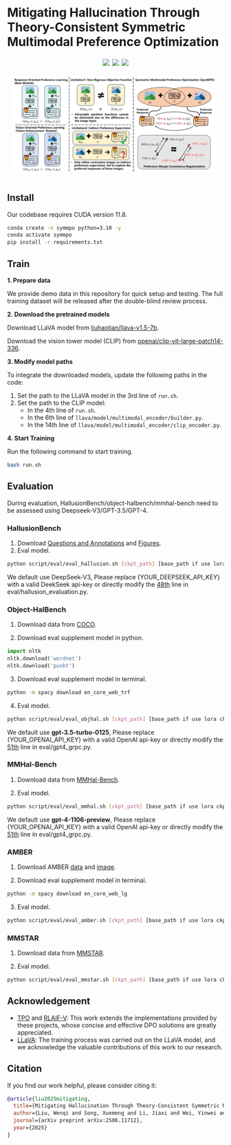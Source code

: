 # Mitigating Hallucination Through Theory-Consistent Symmetric Multimodal Preference Optimization

<div align="center" style="font-size: 15pt">


<a href='https://arxiv.org/abs/2411.17265'><img src='https://img.shields.io/badge/Paper-PDF-purple'></a>
<a href='https://huggingface.co/datasets/Tanh01/SymMPO_Dataset'><img src='https://img.shields.io/badge/Dataset-HF-Green'></a>
<a href='https://huggingface.co/Tanh01/SymMPO_similar'><img src='https://img.shields.io/badge/Model-7B-orange'></a>

</div>

<table align="center">
    <p align="center">
      <img src="asset/symmpo.png" width="95%" alt="intro1" />
    </p>
</table>


## Install

Our codebase requires CUDA version 11.8.

```bash
conda create -n symmpo python=3.10 -y
conda activate symmpo
pip install -r requirements.txt
```

## Train

**1. Prepare data**

We provide demo data in this repository for quick setup and testing. The full training dataset will be released after the double-blind review process.

**2. Download the pretrained models**

Download LLaVA model from [liuhaotian/llava-v1.5-7b](https://huggingface.co/liuhaotian/llava-v1.5-7b).

Download the vision tower model (CLIP) from [openai/clip-vit-large-patch14-336](https://huggingface.co/openai/clip-vit-large-patch14-336).

**3. Modify model paths**

To integrate the downloaded models, update the following paths in the code:

1. Set the path to the LLaVA model in the 3rd line of `run.sh`.
2. Set the path to the CLIP model:
   - In the 4th line of `run.sh`.
   - In the 6th line of `llava/model/multimodal_encoder/builder.py`.
   - In the 14th line of `llava/model/multimodal_encoder/clip_encoder.py`.

**4. Start Training**

Run the following command to start training.

```bash
bash run.sh
```

## Evaluation

During evaluation, HallusionBench/object-halbench/mmhal-bench need to be assessed using Deepseek-V3/GPT-3.5/GPT-4.

### HallusionBench

1. Download [Questions and Annotations](https://github.com/tianyi-lab/HallusionBench/blob/main/HallusionBench.json) and [Figures](https://drive.google.com/file/d/1eeO1i0G9BSZTE1yd5XeFwmrbe1hwyf_0/view?usp=sharing).
2. Eval model.

```bash
python script/eval/eval_hallusion.sh [ckpt_path] [base_path if use lora ckpt else "No"] [YOUR_DEEPSEEK_API_KEY] [GPU_ID]
```

We default use DeepSeek-V3, Please replace {YOUR_DEEPSEEK_API_KEY} with a valid DeekSeek api-key or directly modify the [48th](https://github.com/Liuwq-bit/SymMPO/blob/master/eval/hallusion_evaluation.py#L48) line in eval/hallusion_evaluation.py.

### Object-HalBench

1. Download data from [COCO](http://images.cocodataset.org/annotations/annotations_trainval2014.zip).

2. Download eval supplement model in python.

```python
import nltk
nltk.download('wordnet')
nltk.download('punkt')
```

3. Download eval supplement model in terminal.

```bash
python -m spacy download en_core_web_trf
```

4. Eval model.

```bash
python script/eval/eval_objhal.sh [ckpt_path] [base_path if use lora ckpt else "No"] [YOUR_OPENAI_API_KEY] [GPU_ID]
```

We default use **gpt-3.5-turbo-0125**, Please replace {YOUR_OPENAI_API_KEY} with a valid OpenAI api-key or directly modify the [51th](https://github.com/Liuwq-bit/SymMPO/blob/master/eval/gpt4_grpc.py#L51) line in eval/gpt4_grpc.py.

### MMHal-Bench

1. Download data from [MMHal-Bench](https://drive.google.com/file/d/1mQyAbeGgRyiVV6qjVkUI1uY_g9E-bDTH/view?usp=sharing).

2. Eval model.

```bash
python script/eval/eval_mmhal.sh [ckpt_path] [base_path if use lora ckpt else "No"] [YOUR_OPENAI_API_KEY] [GPU_ID]
```

We default use **gpt-4-1106-preview**, Please replace {YOUR_OPENAI_API_KEY} with a valid OpenAI api-key or directly modify the [51th](https://github.com/Liuwq-bit/SymMPO/blob/master/eval/gpt4_grpc.py#L51) line in eval/gpt4_grpc.py.

### AMBER

1. Download AMBER [data](https://github.com/junyangwang0410/AMBER/tree/master) and [image](https://drive.google.com/file/d/1MaCHgtupcZUjf007anNl4_MV0o4DjXvl/view?usp=sharing).

2. Download eval supplement model in terminal.

```bash
python -m spacy download en_core_web_lg
```

3. Eval model.

```bash
python script/eval/eval_amber.sh [ckpt_path] [base_path if use lora ckpt else "No"] [GPU_ID]
```

### MMSTAR

1. Download data from [MMSTAR](dataset/llava_bench/rule.json).

2. Eval model.

```bash
python script/eval/eval_mmstar.sh [ckpt_path] [base_path if use lora ckpt else "No"] [GPU_ID]
```

## Acknowledgement <!-- omit in toc -->

- [TPO](https://github.com/topic-overwrite/topic-level-overwrite) and [RLAIF-V](https://github.com/RLHF-V/RLAIF-V): This work extends the implementations provided by these projects, whose concise and effective DPO solutions are greatly appreciated.
- [LLaVA](https://github.com/haotian-liu/LLaVA): The training process was carried out on the LLaVA model, and we acknowledge the valuable contributions of this work to our research.


## Citation

If you find our work helpful, please consider citing it:
```bibtex
@article{liu2025mitigating,
  title={Mitigating Hallucination Through Theory-Consistent Symmetric Multimodal Preference Optimization},
  author={Liu, Wenqi and Song, Xuemeng and Li, Jiaxi and Wei, Yinwei and Zheng, Na and Yin, Jianhua and Nie, Liqiang},
  journal={arXiv preprint arXiv:2506.11712},
  year={2025}
}
```

